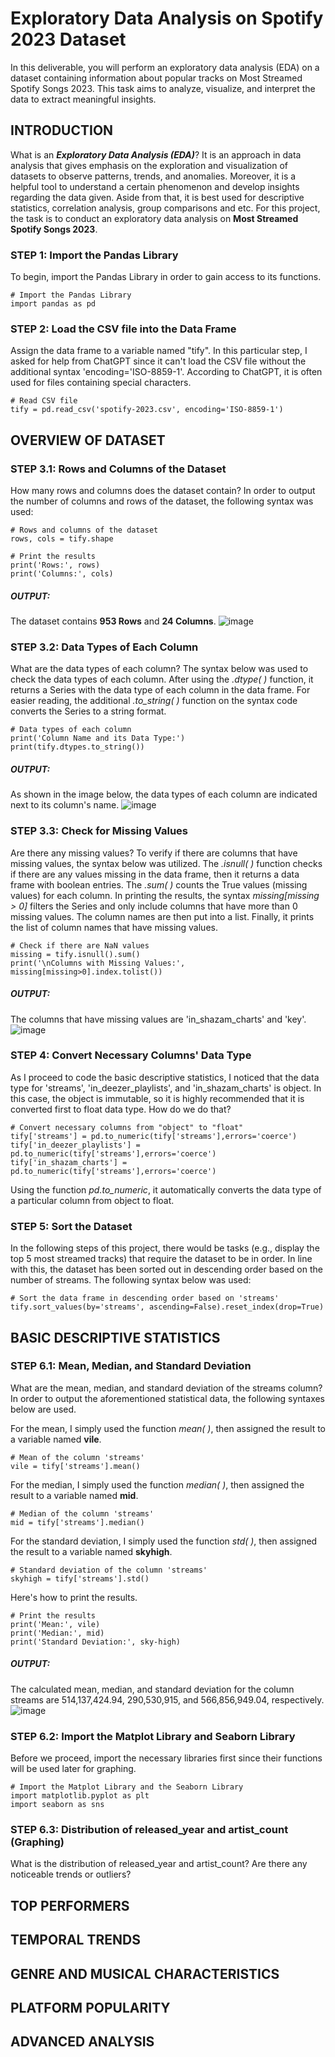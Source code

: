 # Exploratory Data Analysis on Spotify 2023 Dataset
In this deliverable, you will perform an exploratory data analysis (EDA) on a dataset containing information about popular tracks on Most Streamed Spotify Songs 2023. This task aims to analyze, visualize, and interpret the data to extract meaningful insights.

## INTRODUCTION
What is an **_Exploratory Data Analysis (EDA)_**? It is an approach in data analysis that gives emphasis on the exploration and visualization of datasets to observe patterns, trends, and anomalies. Moreover, it is a helpful tool to understand a certain phenomenon and develop insights regarding the data given. Aside from that, it is best used for descriptive statistics, correlation analysis, group comparisons and etc. For this project, the task is to conduct an exploratory data analysis on **Most Streamed Spotify Songs 2023**.

### STEP 1: Import the Pandas Library
To begin, import the Pandas Library in order to gain access to its functions.

    # Import the Pandas Library
    import pandas as pd

### STEP 2: Load the CSV file into the Data Frame
Assign the data frame to a variable named "tify". In this particular step, I asked for help from ChatGPT since it can't load the CSV file without the additional syntax 'encoding='ISO-8859-1'. According to ChatGPT, it is often used for files containing special characters.

    # Read CSV file
    tify = pd.read_csv('spotify-2023.csv', encoding='ISO-8859-1')

## OVERVIEW OF DATASET
### STEP 3.1: Rows and Columns of the Dataset
How many rows and columns does the dataset contain? In order to output the number of columns and rows of the dataset, the following syntax was used:

    # Rows and columns of the dataset
    rows, cols = tify.shape

    # Print the results
    print('Rows:', rows)
    print('Columns:', cols)

##### OUTPUT:
The dataset contains **953 Rows** and **24 Columns**.
![image](https://github.com/user-attachments/assets/e3b6eb73-d35c-4dbf-8552-3410767cc02b)

### STEP 3.2: Data Types of Each Column
What are the data types of each column? The syntax below was used to check the data types of each column. After using the _.dtype( )_ function, it returns a Series with the data type of each column in the data frame. For easier reading, the additional _.to_string( )_ function on the syntax code converts the Series to a string format.
   
    # Data types of each column
    print('Column Name and its Data Type:')
    print(tify.dtypes.to_string())

##### OUTPUT:
As shown in the image below, the data types of each column are indicated next to its column's name.
![image](https://github.com/user-attachments/assets/e4f5d06e-ca22-4df7-817e-94e0c89d1abe)

### STEP 3.3: Check for Missing Values
Are there any missing values? To verify if there are columns that have missing values, the syntax below was utilized. The _.isnull( )_ function checks if there are any values missing in the data frame, then it returns a data frame with boolean entries. The _.sum( )_ counts the True values (missing values) for each column. In printing the results, the syntax _missing[missing > 0]_ filters the Series and only include columns that have more than 0 missing values. The column names are then put into a list. Finally, it prints the list of column names that have missing values.

    # Check if there are NaN values
    missing = tify.isnull().sum()
    print('\nColumns with Missing Values:', missing[missing>0].index.tolist())
    
##### OUTPUT:
The columns that have missing values are 'in_shazam_charts' and 'key'.
![image](https://github.com/user-attachments/assets/c301b316-380f-403c-bcca-ee868bcb1be8)

### STEP 4: Convert Necessary Columns' Data Type
As I proceed to code the basic descriptive statistics, I noticed that the data type for 'streams', 'in_deezer_playlists', and 'in_shazam_charts' is object. In this case, the object is immutable, so it is highly recommended that it is converted first to float data type. How do we do that?

    # Convert necessary columns from "object" to "float"
    tify['streams'] = pd.to_numeric(tify['streams'],errors='coerce')
    tify['in_deezer_playlists'] = pd.to_numeric(tify['streams'],errors='coerce')
    tify['in_shazam_charts'] = pd.to_numeric(tify['streams'],errors='coerce')

Using the function _pd.to_numeric_, it automatically converts the data type of a particular column from object to float.

### STEP 5: Sort the Dataset
In the following steps of this project, there would be tasks (e.g., display the top 5 most streamed tracks) that require the dataset to be in order. In line with this, the dataset has been sorted out in descending order based on the number of streams. The following syntax below was used:

    # Sort the data frame in descending order based on 'streams'
    tify.sort_values(by='streams', ascending=False).reset_index(drop=True)

## BASIC DESCRIPTIVE STATISTICS
### STEP 6.1: Mean, Median, and Standard Deviation
What are the mean, median, and standard deviation of the streams column? In order to output the aforementioned statistical data, the following syntaxes below are used.

For the mean, I simply used the function _mean( )_, then assigned the result to a variable named **vile**.

    # Mean of the column 'streams'
    vile = tify['streams'].mean()

For the median, I simply used the function _median( )_, then assigned the result to a variable named **mid**.

    # Median of the column 'streams'
    mid = tify['streams'].median()

For the standard deviation, I simply used the function _std( )_, then assigned the result to a variable named **skyhigh**.

    # Standard deviation of the column 'streams'
    skyhigh = tify['streams'].std()

Here's how to print the results.

    # Print the results
    print('Mean:', vile)
    print('Median:', mid)
    print('Standard Deviation:', sky-high)

##### OUTPUT:
The calculated mean, median, and standard deviation for the column streams are 514,137,424.94, 290,530,915, and 566,856,949.04, respectively.
![image](https://github.com/user-attachments/assets/9ff1f684-f0cc-45d2-aa44-6d651cd06dcb)

### STEP 6.2: Import the Matplot Library and Seaborn Library
Before we proceed, import the necessary libraries first since their functions will be used later for graphing.

    # Import the Matplot Library and the Seaborn Library
    import matplotlib.pyplot as plt
    import seaborn as sns

### STEP 6.3: Distribution of released_year and artist_count (Graphing)
What is the distribution of released_year and artist_count? Are there any noticeable trends or outliers?

## TOP PERFORMERS
## TEMPORAL TRENDS
## GENRE AND MUSICAL CHARACTERISTICS
## PLATFORM POPULARITY
## ADVANCED ANALYSIS
